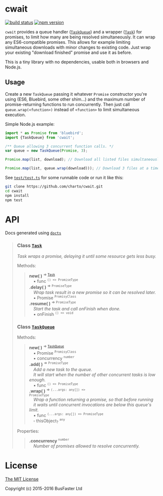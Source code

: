 cwait
=====

[![build status](https://travis-ci.org/charto/cwait.svg?branch=master)](http://travis-ci.org/charto/cwait)
[![npm version](https://img.shields.io/npm/v/cwait.svg)](https://www.npmjs.com/package/cwait)

`cwait` provides a queue handler ([`TaskQueue`](#api-TaskQueue)) and a wrapper ([`Task`](#api-Task)) for promises,
to limit how many are being resolved simultaneously. It can wrap any ES6-compatible promises.
This allows for example limiting simultaneous downloads with minor changes to existing code.
Just wrap your existing "download finished" promise and use it as before.

This is a tiny library with no dependencies, usable both in browsers and Node.js.

Usage
-----

Create a new `TaskQueue` passing it whatever `Promise` constructor you're using (ES6, Bluebird, some other shim...)
and the maximum number of promise-returning functions to run concurrently.
Then just call `queue.wrap(<function>)` instead of `<function>` to limit simultaneous execution.

Simple Node.js example:

```typescript
import * as Promise from 'bluebird';
import {TaskQueue} from 'cwait';

/** Queue allowing 3 concurrent function calls. */
var queue = new TaskQueue(Promise, 3);

Promise.map(list, download); // Download all listed files simultaneously.

Promise.map(list, queue.wrap(download))); // Download 3 files at a time.
```

See [`test/test.ts`](test/test.ts) for some runnable code or run it like this:

```sh
git clone https://github.com/charto/cwait.git
cd cwait
npm install
npm test
```

API
===
Docs generated using [`docts`](https://github.com/charto/docts)
>
> <a name="api-Task"></a>
> ### Class [`Task`](#api-Task)
> <em>Task wraps a promise, delaying it until some resource gets less busy.</em>  
>  
> Methods:  
> > **new( )** <sup>&rArr; <code>[Task](#api-Task)</code></sup>  
> > &emsp;&#x25aa; func <sup><code>() => PromiseType</code></sup>  
> > **.delay( )** <sup>&rArr; <code>PromiseType</code></sup>  
> > &emsp;<em>Wrap task result in a new promise so it can be resolved later.</em>  
> > &emsp;&#x25aa; Promise <sup><code>PromisyClass</code></sup>  
> > **.resume( )** <sup>&rArr; <code>PromiseType</code></sup>  
> > &emsp;<em>Start the task and call onFinish when done.</em>  
> > &emsp;&#x25aa; onFinish <sup><code>() => void</code></sup>  
>
> <a name="api-TaskQueue"></a>
> ### Class [`TaskQueue`](#api-TaskQueue)
>  
> Methods:  
> > **new( )** <sup>&rArr; <code>[TaskQueue](#api-TaskQueue)</code></sup>  
> > &emsp;&#x25aa; Promise <sup><code>PromisyClass</code></sup>  
> > &emsp;&#x25aa; concurrency <sup><code>number</code></sup>  
> > **.add( )** <sup>&rArr; <code>PromiseType</code></sup>  
> > &emsp;<em>Add a new task to the queue.</em>  
> > &emsp;<em>It will start when the number of other concurrent tasks is low enough.</em>  
> > &emsp;&#x25aa; func <sup><code>() => PromiseType</code></sup>  
> > **.wrap( )** <sup>&rArr; <code>(...args: any[]) => PromiseType</code></sup>  
> > &emsp;<em>Wrap a function returning a promise, so that before running</em>  
> > &emsp;<em>it waits until concurrent invocations are below this queue's limit.</em>  
> > &emsp;&#x25aa; func <sup><code>(...args: any[]) => PromiseType</code></sup>  
> > &emsp;&#x25ab; thisObject<sub>?</sub> <sup><code>any</code></sup>  
>  
> Properties:  
> > **.concurrency** <sup><code>number</code></sup>  
> > &emsp;<em>Number of promises allowed to resolve concurrently.</em>  

License
=======

[The MIT License](https://raw.githubusercontent.com/charto/cwait/master/LICENSE)

Copyright (c) 2015-2016 BusFaster Ltd
